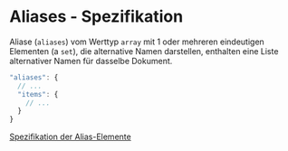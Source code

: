 # Aliases - Spezifikation

Aliase (`aliases`) vom Werttyp `array` mit 1 oder mehreren eindeutigen Elementen (a `set`), die alternative Namen darstellen, enthalten eine Liste alternativer Namen für dasselbe Dokument.

```javascript
"aliases": {
  // ...
  "items": {
    // ...
  }
}
```

[Spezifikation der Alias-Elemente](document/tracking/aliases/alias-spec.de.md)

